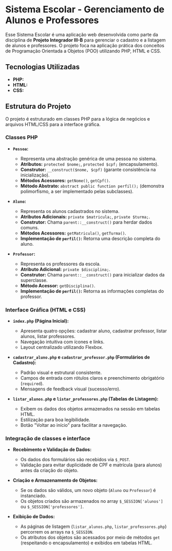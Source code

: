 # Sistema Escolar - Gerenciamento de Alunos e Professores

Esse Sistema Escolar é uma aplicação web desenvolvida como parte da disciplina de **Projeto Integrador III-B** para gerenciar o cadastro e a listagem de alunos e professores. O projeto foca na aplicação prática dos conceitos de Programação Orientada a Objetos (POO) utilizando PHP, HTML e CSS.

## Tecnologias Utilizadas

*   **PHP:** 
*   **HTML:** 
*   **CSS:** 

## Estrutura do Projeto

O projeto é estruturado em classes PHP para a lógica de negócios e arquivos HTML/CSS para a interface gráfica.

### Classes PHP 

*   **`Pessoa`:**
    *   Representa uma abstração genérica de uma pessoa no sistema.
    *   **Atributos:** `protected $nome;`, `protected $cpf;` (encapsulamento).
    *   **Construtor:** `__construct($nome, $cpf)` (garante consistência na inicialização).
    *   **Métodos Acessores:** `getNome()`, `getCpf()`.
    *   **Método Abstrato:** `abstract public function perfil();` (demonstra polimorfismo, a ser implementado pelas subclasses).

*   **`Aluno`:**
    *   Representa os alunos cadastrados no sistema.
    *   **Atributos Adicionais:** `private $matricula;`, `private $turma;`.
    *   **Construtor:** Chama `parent::__construct()` para herdar dados comuns.
    *   **Métodos Acessores:** `getMatricula()`, `getTurma()`.
    *   **Implementação de `perfil()`:** Retorna uma descrição completa do aluno.

*   **`Professor`:**
    *   Representa os professores da escola.
    *   **Atributo Adicional:** `private $disciplina;`.
    *   **Construtor:** Chama `parent::__construct()` para inicializar dados da superclasse.
    *   **Método Acessor:** `getDisciplina()`.
    *   **Implementação de `perfil()`:** Retorna as informações completas do professor.

### Interface Gráfica (HTML e CSS)

*   **`index.php` (Página Inicial):**
    *   Apresenta quatro opções: cadastrar aluno, cadastrar professor, listar alunos, listar professores.
    *   Navegação intuitiva com ícones e links.
    *   Layout centralizado utilizando Flexbox.

*   **`cadastrar_aluno.php` e `cadastrar_professor.php` (Formulários de Cadastro):**
    *   Padrão visual e estrutural consistente.
    *   Campos de entrada com rótulos claros e preenchimento obrigatório (`required`).
    *   Mensagens de feedback visual (sucesso/erro).

*   **`listar_alunos.php` e `listar_professores.php` (Tabelas de Listagem):**
    *   Exibem os dados dos objetos armazenados na sessão em tabelas HTML.
    *   Estilização para boa legibilidade.
    *   Botão "Voltar ao início" para facilitar a navegação.

### Integração de classes e interface 

*   **Recebimento e Validação de Dados:**
    *   Os dados dos formulários são recebidos via `$_POST`.
    *   Validação para evitar duplicidade de CPF e matrícula (para alunos) antes da criação do objeto.

*   **Criação e Armazenamento de Objetos:**
    *   Se os dados são válidos, um novo objeto (`Aluno` ou `Professor`) é instanciado.
    *   Os objetos criados são armazenados no array `$_SESSION['alunos']` ou `$_SESSION['professores']`.

*   **Exibição de Dados:**
    *   As páginas de listagem (`listar_alunos.php`, `listar_professores.php`) percorrem os arrays na `$_SESSION`.
    *   Os atributos dos objetos são acessados por meio de métodos `get` (respeitando o encapsulamento) e exibidos em tabelas HTML.
